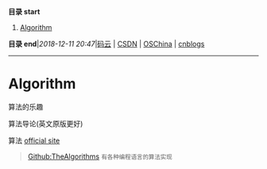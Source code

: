 **目录 start**

1. [Algorithm](#algorithm)

**目录 end**|_2018-12-11 20:47_|[码云](https://gitee.com/gin9) | [CSDN](http://blog.csdn.net/kcp606) | [OSChina](https://my.oschina.net/kcp1104) | [cnblogs](http://www.cnblogs.com/kuangcp)
****************************************
# Algorithm

算法的乐趣

算法导论(英文原版更好)

算法 [official site](https://algs4.cs.princeton.edu/home/)

> [Github:TheAlgorithms](https://github.com/TheAlgorithms) `有各种编程语言的算法实现`
